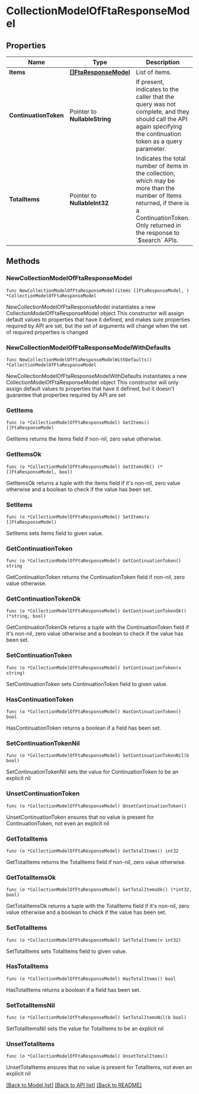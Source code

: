 # CollectionModelOfFtaResponseModel

## Properties

Name | Type | Description | Notes
------------ | ------------- | ------------- | -------------
**Items** | [**[]FtaResponseModel**](FtaResponseModel.md) | List of items. | 
**ContinuationToken** | Pointer to **NullableString** | If present, indicates to the caller that the query was not complete, and they should call the API again specifying the continuation token as a query parameter. | [optional] 
**TotalItems** | Pointer to **NullableInt32** | Indicates the total number of items in the collection, which may be more than the number of Items returned, if there is a ContinuationToken.  Only returned in the response to &#x60;$search&#x60; APIs. | [optional] 

## Methods

### NewCollectionModelOfFtaResponseModel

`func NewCollectionModelOfFtaResponseModel(items []FtaResponseModel, ) *CollectionModelOfFtaResponseModel`

NewCollectionModelOfFtaResponseModel instantiates a new CollectionModelOfFtaResponseModel object
This constructor will assign default values to properties that have it defined,
and makes sure properties required by API are set, but the set of arguments
will change when the set of required properties is changed

### NewCollectionModelOfFtaResponseModelWithDefaults

`func NewCollectionModelOfFtaResponseModelWithDefaults() *CollectionModelOfFtaResponseModel`

NewCollectionModelOfFtaResponseModelWithDefaults instantiates a new CollectionModelOfFtaResponseModel object
This constructor will only assign default values to properties that have it defined,
but it doesn't guarantee that properties required by API are set

### GetItems

`func (o *CollectionModelOfFtaResponseModel) GetItems() []FtaResponseModel`

GetItems returns the Items field if non-nil, zero value otherwise.

### GetItemsOk

`func (o *CollectionModelOfFtaResponseModel) GetItemsOk() (*[]FtaResponseModel, bool)`

GetItemsOk returns a tuple with the Items field if it's non-nil, zero value otherwise
and a boolean to check if the value has been set.

### SetItems

`func (o *CollectionModelOfFtaResponseModel) SetItems(v []FtaResponseModel)`

SetItems sets Items field to given value.


### GetContinuationToken

`func (o *CollectionModelOfFtaResponseModel) GetContinuationToken() string`

GetContinuationToken returns the ContinuationToken field if non-nil, zero value otherwise.

### GetContinuationTokenOk

`func (o *CollectionModelOfFtaResponseModel) GetContinuationTokenOk() (*string, bool)`

GetContinuationTokenOk returns a tuple with the ContinuationToken field if it's non-nil, zero value otherwise
and a boolean to check if the value has been set.

### SetContinuationToken

`func (o *CollectionModelOfFtaResponseModel) SetContinuationToken(v string)`

SetContinuationToken sets ContinuationToken field to given value.

### HasContinuationToken

`func (o *CollectionModelOfFtaResponseModel) HasContinuationToken() bool`

HasContinuationToken returns a boolean if a field has been set.

### SetContinuationTokenNil

`func (o *CollectionModelOfFtaResponseModel) SetContinuationTokenNil(b bool)`

 SetContinuationTokenNil sets the value for ContinuationToken to be an explicit nil

### UnsetContinuationToken
`func (o *CollectionModelOfFtaResponseModel) UnsetContinuationToken()`

UnsetContinuationToken ensures that no value is present for ContinuationToken, not even an explicit nil
### GetTotalItems

`func (o *CollectionModelOfFtaResponseModel) GetTotalItems() int32`

GetTotalItems returns the TotalItems field if non-nil, zero value otherwise.

### GetTotalItemsOk

`func (o *CollectionModelOfFtaResponseModel) GetTotalItemsOk() (*int32, bool)`

GetTotalItemsOk returns a tuple with the TotalItems field if it's non-nil, zero value otherwise
and a boolean to check if the value has been set.

### SetTotalItems

`func (o *CollectionModelOfFtaResponseModel) SetTotalItems(v int32)`

SetTotalItems sets TotalItems field to given value.

### HasTotalItems

`func (o *CollectionModelOfFtaResponseModel) HasTotalItems() bool`

HasTotalItems returns a boolean if a field has been set.

### SetTotalItemsNil

`func (o *CollectionModelOfFtaResponseModel) SetTotalItemsNil(b bool)`

 SetTotalItemsNil sets the value for TotalItems to be an explicit nil

### UnsetTotalItems
`func (o *CollectionModelOfFtaResponseModel) UnsetTotalItems()`

UnsetTotalItems ensures that no value is present for TotalItems, not even an explicit nil

[[Back to Model list]](../README.md#documentation-for-models) [[Back to API list]](../README.md#documentation-for-api-endpoints) [[Back to README]](../README.md)


